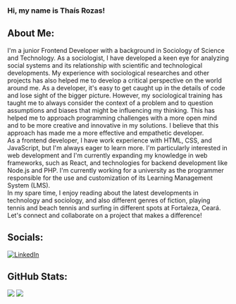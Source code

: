 ### Hi, my name is Thaís Rozas!

## About Me:
I'm a junior Frontend Developer with a background in Sociology of Science and Technology. As a sociologist, I have developed a keen eye for analyzing social systems and its relationship with scientific and technological developments. My experience with sociological researches and other projects has also helped me to develop a critical perspective on the world around me. As a developer, it's easy to get caught up in the details of code and lose sight of the bigger picture. However, my sociological training has taught me to always consider the context of a problem and to question assumptions and biases that might be influencing my thinking. This has helped me to approach programming challenges with a more open mind and to be more creative and innovative in my solutions. I believe that this approach has made me a more effective and empathetic developer. <br> As a frontend developer, I have work experience with HTML, CSS, and JavaScript, but I'm always eager to learn more. I'm particularly interested in web development and I'm currently expanding my knowledge in web frameworks, such as React, and technologies for backend development like Node.js and PHP. I'm currently working for a university as the programmer responsible for the use and customization of its Learning Management System (LMS). <br> In my spare time, I enjoy reading about the latest developments in technology and sociology, and also different genres of fiction, playing tennis and beach tennis and surfing in different spots at Fortaleza, Ceará. Let's connect and collaborate on a project that makes a difference!


## Socials:
[![LinkedIn](https://img.shields.io/badge/LinkedIn-%230077B5.svg?logo=linkedin&logoColor=white)](https://linkedin.com/in/thais-rozas-teixeira) 

<!--# Tech Stack:
![CSS3](https://img.shields.io/badge/css3-%231572B6.svg?style=for-the-badge&logo=css3&logoColor=white) ![JavaScript](https://img.shields.io/badge/javascript-%23323330.svg?style=for-the-badge&logo=javascript&logoColor=%23F7DF1E) ![HTML5](https://img.shields.io/badge/html5-%23E34F26.svg?style=for-the-badge&logo=html5&logoColor=white) ![Bootstrap](https://img.shields.io/badge/bootstrap-%23563D7C.svg?style=for-the-badge&logo=bootstrap&logoColor=white) ![jQuery](https://img.shields.io/badge/jquery-%230769AD.svg?style=for-the-badge&logo=jquery&logoColor=white) ![MySQL](https://img.shields.io/badge/mysql-%2300f.svg?style=for-the-badge&logo=mysql&logoColor=white) ![Canva](https://img.shields.io/badge/Canva-%2300C4CC.svg?style=for-the-badge&logo=Canva&logoColor=white) ![Trello](https://img.shields.io/badge/Trello-%23026AA7.svg?style=for-the-badge&logo=Trello&logoColor=white) ![Notion](https://img.shields.io/badge/Notion-%23000000.svg?style=for-the-badge&logo=notion&logoColor=white)-->
## GitHub Stats:
![](https://github-readme-stats.vercel.app/api?username=ThaisRozas&theme=dark&hide_border=false&include_all_commits=false&count_private=false)
![](https://github-readme-streak-stats.herokuapp.com/?user=ThaisRozas&theme=dark&hide_border=false)<br/>
<!--![](https://github-readme-stats.vercel.app/api/top-langs/?username=ThaisRozas&theme=dark&hide_border=false&include_all_commits=false&count_private=false&layout=compact)-->

<!--### Random Dev Quote
![](https://quotes-github-readme.vercel.app/api?type=horizontal&theme=radical)

---
[![](https://visitcount.itsvg.in/api?id=ThaisRozas&icon=0&color=0)](https://visitcount.itsvg.in)

Proudly created with GPRM ( https://gprm.itsvg.in )-->
